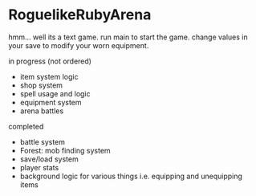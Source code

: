 # RoguelikeRubyArena
 hmm... well its a text game.
 run main to start the game.
 change values in your save to modify your worn equipment.
 
 in progress (not ordered)
  - item system logic
  - shop system
  - spell usage and logic
  - equipment system 
  - arena battles

completed
  - battle system 
  - Forest: mob finding system
  - save/load system
  - player stats
  - background logic for various things i.e. equipping and unequipping items
